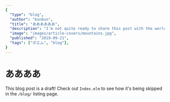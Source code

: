 ```yaml
---
{
  "type": "blog",
  "author": "bunbun",
  "title": "ああああああ",
  "description": "I'm not quite ready to share this post with the world",
  "image": "images/article-covers/mountains.jpg",
  "published": "2019-09-21",
  "tags": ["ポエム", "blog"],
}
---
```


# ああああ

This blog post is a draft! Check out `Index.elm` to see how it's being skipped in the `/blog/` listing page.

